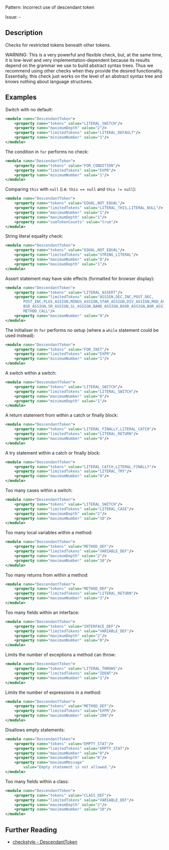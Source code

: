 Pattern: Incorrect use of descendant token

Issue: -

## Description

Checks for restricted tokens beneath other tokens. 

WARNING: This is a very powerful and flexible check, but, at the same time, it is low-level and very implementation-dependent because its results depend on the grammar we use to build abstract syntax trees. Thus we recommend using other checks when they provide the desired functionality. Essentially, this check just works on the level of an abstract syntax tree and knows nothing about language structures. 

## Examples

Switch with no default:


```xml
<module name="DescendantToken">
    <property name="tokens" value="LITERAL_SWITCH"/>
    <property name="maximumDepth" value="2"/>
    <property name="limitedTokens" value="LITERAL_DEFAULT"/>
    <property name="minimumNumber" value="1"/>
</module>
```
        

The condition in `for` performs no check: 


```xml
<module name="DescendantToken">
    <property name="tokens" value="FOR_CONDITION"/>
    <property name="limitedTokens" value="EXPR"/>
    <property name="minimumNumber" value="1"/>
</module>
```
        

Comparing `this` with `null` (i.e. `this == null` and `this != null`): 


```xml
<module name="DescendantToken">
    <property name="tokens" value="EQUAL,NOT_EQUAL"/>
    <property name="limitedTokens" value="LITERAL_THIS,LITERAL_NULL"/>
    <property name="maximumNumber" value="1"/>
    <property name="maximumDepth" value="1"/>
    <property name="sumTokenCounts" value="true"/>
</module>
```
        

String literal equality check:


```xml
<module name="DescendantToken">
    <property name="tokens" value="EQUAL,NOT_EQUAL"/>
    <property name="limitedTokens" value="STRING_LITERAL"/>
    <property name="maximumNumber" value="0"/>
    <property name="maximumDepth" value="1"/>
</module>
```
        

Assert statement may have side effects (formatted for browser display): 


```xml
<module name="DescendantToken">
    <property name="tokens" value="LITERAL_ASSERT"/>
    <property name="limitedTokens" value="ASSIGN,DEC,INC,POST_DEC,
        POST_INC,PLUS_ASSIGN,MINUS_ASSIGN,STAR_ASSIGN,DIV_ASSIGN,MOD_ASSIGN,
        BSR_ASSIGN,SR_ASSIGN,SL_ASSIGN,BAND_ASSIGN,BXOR_ASSIGN,BOR_ASSIGN,
        METHOD_CALL"/>
    <property name="maximumNumber" value="0"/>
</module>
```
        

The initialiser in `for` performs no setup (where a `while` statement could be used instead): 


```xml
<module name="DescendantToken">
    <property name="tokens" value="FOR_INIT"/>
    <property name="limitedTokens" value="EXPR"/>
    <property name="minimumNumber" value="1"/>
</module>
```
        

A switch within a switch: 


```xml
<module name="DescendantToken">
    <property name="tokens" value="LITERAL_SWITCH"/>
    <property name="limitedTokens" value="LITERAL_SWITCH"/>
    <property name="maximumNumber" value="0"/>
    <property name="minimumDepth" value="1"/>
</module>
```
        

A return statement from within a catch or finally block:


```xml
<module name="DescendantToken">
    <property name="tokens" value="LITERAL_FINALLY,LITERAL_CATCH"/>
    <property name="limitedTokens" value="LITERAL_RETURN"/>
    <property name="maximumNumber" value="0"/>
</module>
```
        

A try statement within a catch or finally block:


```xml
<module name="DescendantToken">
    <property name="tokens" value="LITERAL_CATCH,LITERAL_FINALLY"/>
    <property name="limitedTokens" value="LITERAL_TRY"/>
    <property name="maximumNumber" value="0"/>
</module>
```
        

Too many cases within a switch:


```xml
<module name="DescendantToken">
    <property name="tokens" value="LITERAL_SWITCH"/>
    <property name="limitedTokens" value="LITERAL_CASE"/>
    <property name="maximumDepth" value="2"/>
    <property name="maximumNumber" value="10"/>
</module>
```
        

Too many local variables within a method:


```xml
<module name="DescendantToken">
    <property name="tokens" value="METHOD_DEF"/>
    <property name="limitedTokens" value="VARIABLE_DEF"/>
    <property name="maximumDepth" value="2"/>
    <property name="maximumNumber" value="10"/>
</module>
```
        

Too many returns from within a method:


```xml
<module name="DescendantToken">
    <property name="tokens" value="METHOD_DEF"/>
    <property name="limitedTokens" value="LITERAL_RETURN"/>
    <property name="maximumNumber" value="3"/>
</module>
```
        

Too many fields within an interface:


```xml
<module name="DescendantToken">
    <property name="tokens" value="INTERFACE_DEF"/>
    <property name="limitedTokens" value="VARIABLE_DEF"/>
    <property name="maximumDepth" value="2"/>
    <property name="maximumNumber" value="0"/>
</module>
```
        

Limits the number of exceptions a method can throw:


```xml
<module name="DescendantToken">
    <property name="tokens" value="LITERAL_THROWS"/>
    <property name="limitedTokens" value="IDENT"/>
    <property name="maximumNumber" value="1"/>
</module>
```
        

Limits the number of expressions in a method:


```xml
<module name="DescendantToken">
    <property name="tokens" value="METHOD_DEF"/>
    <property name="limitedTokens" value="EXPR"/>
    <property name="maximumNumber" value="200"/>
</module>
```
        

Disallows empty statements:


```xml
<module name="DescendantToken">
    <property name="tokens" value="EMPTY_STAT"/>
    <property name="limitedTokens" value="EMPTY_STAT"/>
    <property name="maximumNumber" value="0"/>
    <property name="maximumDepth" value="0"/>
    <property name="maximumMessage"
        value="Empty statement is not allowed."/>
</module>
```
        

Too many fields within a class:


```xml
<module name="DescendantToken">
    <property name="tokens" value="CLASS_DEF"/>
    <property name="limitedTokens" value="VARIABLE_DEF"/>
    <property name="maximumDepth" value="2"/>
    <property name="maximumNumber" value="10"/>
</module>
```

## Further Reading

* [checkstyle - DescendantToken](http://checkstyle.sourceforge.net/config_misc.html#DescendantToken)

